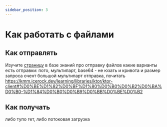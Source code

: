 ```yaml
---
sidebar_position: 3
---
```


# Как работать с файлами

## Как отправлять

Изучите [страницу](../../learning/libraries/ktor/ktor-client#отправка-файлов) в базе знаний про отправку файлов
какие варианты есть отправки: пото, мультипарт, base64 - не юзать и кривота и размер запроса очент большой
мультипарт отправка, почитать https://kmm.icerock.dev/learning/libraries/ktor/ktor-client#%D0%BE%D1%82%D0%BF%D1%80%D0%B0%D0%B2%D0%BA%D0%B0-%D1%84%D0%B0%D0%B9%D0%BB%D0%BE%D0%B2

## Как получать

либо тупо гет, либо потоковая загрузка



